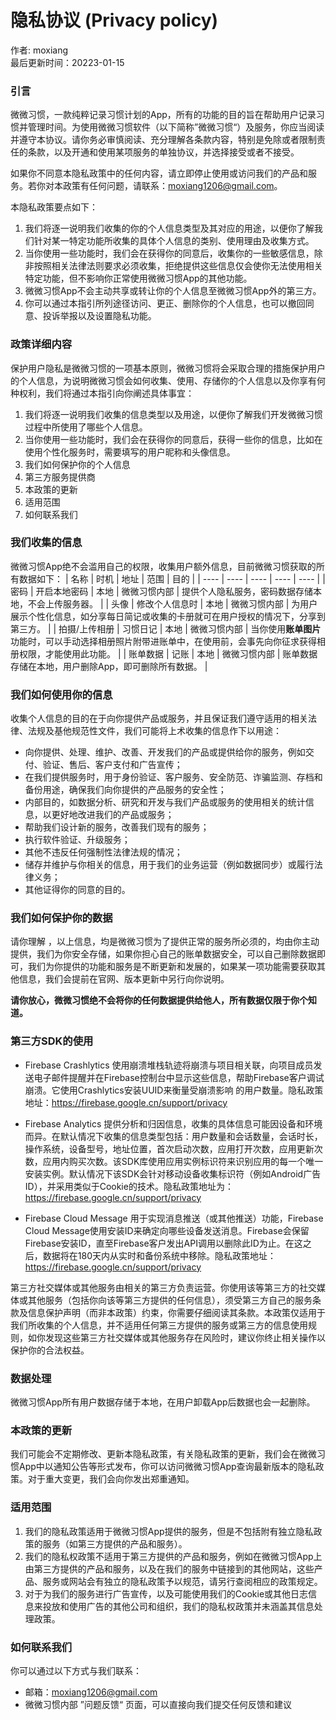 # 隐私协议 (Privacy policy)

作者: moxiang  
最后更新时间：20223-01-15

### 引言
微微习惯，一款纯粹记录习惯计划的App，所有的功能的目的旨在帮助用户记录习惯并管理时间。为使用微微习惯软件（以下简称”微微习惯“）及服务，你应当阅读并遵守本协议。请你务必审慎阅读、充分理解各条款内容，特别是免除或者限制责任的条款，以及开通和使用某项服务的单独协议，并选择接受或者不接受。

如果你不同意本隐私政策中的任何内容，请立即停止使用或访问我们的产品和服务。若你对本政策有任何问题，请联系：moxiang1206@gmail.com。

本隐私政策要点如下：
1. 我们将逐一说明我们收集的你的个人信息类型及其对应的用途，以便你了解我们针对某一特定功能所收集的具体个人信息的类别、使用理由及收集方式。
2. 当你使用一些功能时，我们会在获得你的同意后，收集你的一些敏感信息，除非按照相关法律法则要求必须收集，拒绝提供这些信息仅会使你无法使用相关特定功能，但不影响你正常使用微微习惯App的其他功能。
3. 微微习惯App不会主动共享或转让你的个人信息至微微习惯App外的第三方。
4. 你可以通过本指引所列途径访问、更正、删除你的个人信息，也可以撤回同意、投诉举报以及设置隐私功能。

### 政策详细内容
保护用户隐私是微微习惯的一项基本原则，微微习惯将会采取合理的措施保护用户的个人信息，为说明微微习惯会如何收集、使用、存储你的个人信息以及你享有何种权利，我们将通过本指引向你阐述具体事宜：
1. 我们将逐一说明我们收集的信息类型以及用途，以便你了解我们开发微微习惯过程中所使用了哪些个人信息。
2. 当你使用一些功能时，我们会在获得你的同意后，获得一些你的信息，比如在使用个性化服务时，需要填写的用户昵称和头像信息。
3. 我们如何保护你的个人信息
4. 第三方服务提供商
5. 本政策的更新
6. 适用范围
7. 如何联系我们

### 我们收集的信息
微微习惯App绝不会滥用自己的权限，收集用户额外信息，目前微微习惯获取的所有数据如下：
| 名称 | 时机 | 地址 | 范围 | 目的 |
| ---- | ---- | ---- | ---- | ---- |
| 密码 | 开启本地密码 | 本地 | 微微习惯内部 | 提供个人隐私服务，密码数据存储本地，不会上传服务器。 |
| 头像 | 修改个人信息时 | 本地 | 微微习惯内部 | 为用户展示个性化信息，如分享每日简记或收集的卡册就可在用户授权的情况下，分享到第三方。 |
| 拍摄/上传相册 | 习惯日记 | 本地 | 微微习惯内部 | 当你使用**账单图片**功能时，可以手动选择相册照片附带进账单中，在使用前，会事先向你征求获得相册权限，才能使用此功能。 |
| 账单数据 | 记账 | 本地 | 微微习惯内部 | 账单数据存储在本地，用户删除App，即可删除所有数据。 |

### 我们如何使用你的信息
收集个人信息的目的在于向你提供产品或服务，并且保证我们遵守适用的相关法律、法规及基他规范性文件，我们可能将上术收集的信息作下以用途：
- 向你提供、处理、维护、改善、开发我们的产品或提供给你的服务，例如交付、验证、售后、客户支付和广告宣传；
- 在我们提供服务时，用于身份验证、客户服务、安全防范、诈骗监测、存档和备份用途，确保我们向你提供的产品服务的安全性；
- 内部目的，如数据分析、研究和开发与我们产品或服务的使用相关的统计信息，以更好地改进我们的产品或服务；
- 帮助我们设计新的服务，改善我们现有的服务；
- 执行软件验证、升级服务；
- 其他不违反任何强制性法律法规的情况；
- 储存并维护与你相关的信息，用于我们的业务运营（例如数据同步）或履行法律义务；
- 其他证得你的同意的目的。

### 我们如何保护你的数据
请你理解 ，以上信息，均是微微习惯为了提供正常的服务所必须的，均由你主动提供，我们为你安全存储，如果你担心自己的账单数据安全，可以自己删除数据即可，我们为你提供的功能和服务是不断更新和发展的，如果某一项功能需要获取其他信息，我们会提前在官网、版本更新中另行向你说明。

**请你放心，微微习惯绝不会将你的任何数据提供给他人，所有数据仅限于你个知道。**

### 第三方SDK的使用
- Firebase Crashlytics 使用崩溃堆栈轨迹将崩溃与项目相关联，向项目成员发送电子邮件提醒并在Firebase控制台中显示这些信息，帮助Firebase客户调试崩溃。它使用Crashlytics安装UUID来衡量受崩溃影响 的用户数量。隐私政策地址：https://firebase.google.cn/support/privacy
  
- Firebase Analytics 提供分析和归因信息，收集的具体信息可能因设备和环境而异。在默认情况下收集的信息类型包括：用户数量和会话数量，会话时长，操作系统，设备型号，地址位置，首次启动次数，应用打开次数，应用更新次数，应用内购买次数。该SDK库使用应用实例标识符来识别应用的每一个唯一安装实例。默认情况下该SDK会针对移动设备收集标识符（例如Android广告ID），并采用类似于Cookie的技术。隐私政策地址为：https://firebase.google.cn/support/privacy

- Firebase Cloud Message 用于实现消息推送（或其他推送）功能，Firebase Cloud Message使用安装ID来确定向哪些设备发送消息。Firebase会保留Firebase安装ID，直至Firebase客户发出API调用以删除此ID为止。在这之后，数据将在180天内从实时和备份系统中移除。隐私政策地址：https://firebase.google.cn/support/privacy

第三方社交媒体或其他服务由相关的第三方负责运营。你使用该等第三方的社交媒体或其他服务（包括你向该等第三方提供的任何信息），须受第三方自己的服务条款及信息保护声明（而非本政策）约束，你需要仔细阅读其条款。本政策仅适用于我们所收集的个人信息，并不适用任何第三方提供的服务或第三方的信息使用规则，如你发现这些第三方社交媒体或其他服务存在风险时，建议你终止相关操作以保护你的合法权益。

### 数据处理
微微习惯App所有用户数据存储于本地，在用户卸载App后数据也会一起删除。

### 本政策的更新
我们可能会不定期修改、更新本隐私政策，有关隐私政策的更新，我们会在微微习惯App中以通知公告等形式发布，你可以访问微微习惯App查询最新版本的隐私政策。对于重大变更，我们会向你发出郑重通知。

### 适用范围
1. 我们的隐私政策适用于微微习惯App提供的服务，但是不包括附有独立隐私政策的服务（如第三方提供的产品和服务）。
2. 我们的隐私权政策不适用于第三方提供的产品和服务，例如在微微习惯App上由第三方提供的产品和服务，以及在我们的服务中链接到的其他网站，这些产品、服务或网站会有独立的隐私政策予以规范，请另行查阅相应的政策规定。
3. 对于为我们的服务进行广告宣传，以及可能使用我们的Cookie或其他日志信息来投放和使用广告的其他公司和组织，我们的隐私权政策并未涵盖其信息处理政策。

### 如何联系我们
你可以通过以下方式与我们联系：
- 邮箱：moxiang1206@gmail.com
- 微微习惯内部 ”问题反馈“ 页面，可以直接向我们提交任何反馈和建议